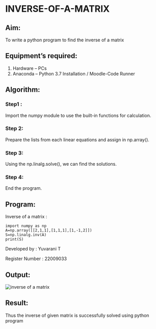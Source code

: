 # INVERSE-OF-A-MATRIX
## Aim:
To write a python program to find the inverse of a matrix

## Equipment’s required:
1. 	Hardware – PCs
2. 	Anaconda – Python 3.7 Installation / Moodle-Code Runner

## Algorithm:
### Step1 : 
Import the numpy module to use the built-in functions for calculation.
### Step 2:
Prepare the lists from each linear equations and assign in np.array().
### Step 3:
Using the np.linalg.solve(), we can find the solutions.
### Step 4: 
End the program.

## Program:
Inverse of a  matrix :
```
import numpy as np
A=np.array([[2,1,1],[1,1,1],[1,-1,2]])
S=np.linalg.inv(A)
print(S)
```
Developed by : Yuvarani T

Register Number : 22009033

## Output:

![inverse of a matrix](https://user-images.githubusercontent.com/121418522/212115800-929e4a9c-2d34-4bbf-bf8d-c7efe39d3e8f.png)

## Result:
Thus the inverse of given matrix is successfully solved using python program

